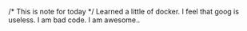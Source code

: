 /* This is note for today */
Learned a little of docker.
I feel that goog is useless. 
I am bad code.
I am awesome..
